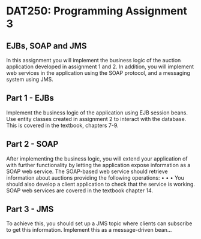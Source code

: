 # DAT250: Programming Assignment 3
## EJBs, SOAP and JMS

In this assignment you will implement the business logic of the auction application developed in assignment 1 and 2. In addition, you will implement web services in the application using the SOAP protocol, and a messaging system using JMS.

## Part 1 - EJBs

Implement the business logic of the application using EJB session beans. Use entity classes created in assignment 2 to interact with the database.
This is covered in the textbook, chapters 7-9.

## Part 2 - SOAP

After implementing the business logic, you will extend your application of with further functionality by letting the application expose information as a SOAP web service.
The SOAP-based web service should retrieve information about auctions providing the following
operations:
• 
• 
• 
You should also develop a client application to check that the service is working.
SOAP web services are covered in the textbook chapter 14.

## Part 3 - JMS

To achieve this, you should set up a JMS topic where clients can subscribe to get this information.
Implement this as a message-driven bean...

